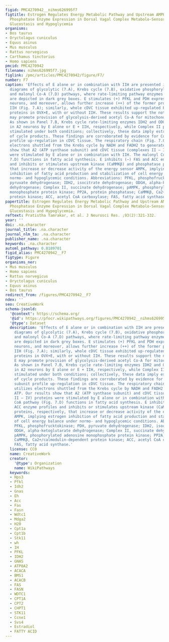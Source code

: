 ```yaml
---
figid: PMC4270942__nihms626995f7
figtitle: Estrogen Regulates Energy Metabolic Pathway and Upstream AMPK Kinase and
  Phosphatase Enzyme Expression in Dorsal Vagal Complex Metabolo-Sensory Neurons during
  Glucostasis and Hypoglycemia
organisms:
- Bos taurus
- Oryctolagus cuniculus
- Equus asinus
- Mus musculus
- Rattus norvegicus
- Carthamus tinctorius
- Homo sapiens
pmcid: PMC4270942
filename: nihms626995f7.jpg
figlink: /pmc/articles/PMC4270942/figure/F7/
number: F7
caption: 'Effects of E alone or in combination with IIH are presented in schematic
  diagrams of glycolytic (7.A), Krebs cycle (7.B), oxidative phosphorylation (7.C),
  and malonyl Co-A (7.D) pathways, where rate-limiting pathway enzymes investigated
  are depicted in dark grey boxes. E stimulates (+) PFKL and PDH expression in A2
  neurons, and moreover, allows further increase (++) of the former profile during
  IIH (Fig. 7.A); similarly, whole cDVC tissue exhibited up-regulated PDH subunit
  proteins in OVX+E, with or without IIH. These results support the notion that E
  may promote provision of glycolysis-derived acetyl Co-A for mitochondrial oxidation.
  As shown in Panel 7.B, Krebs cycle rate-limiting enzymes IDH2 and ODGH were enhanced
  in A2 neurons by E alone or E + IIH, respectively, while Complex II protein was
  stimulated under both conditions; collectively, these data imply estrogenic stimulation
  of cycle products. These findings are corroborated by evidence for Complex II subunit
  profile up-regulation in cDVC tissue. The respiratory chain (Fig. 7.C) utilizes
  electrons shuttled from the Krebs cycle by NADH and FADH2 to generate ATP. Our results
  show that A2 (ATP synthase subunit) and cDVC tissue (complexes II – IV) proteins
  were stimulated by E alone or in combination with IIH. The malonyl CoA pathway (Fig.
  7.D) functions in fatty acid synthesis. E inhibits (−) FAS and ACC enzyme profiles
  and inhibits or stimulates upstream kinase (CaMMKβ) and phosphatase proteins, respectively,
  that increase or decrease activity of the energy sensor AMPK, implying estrogen
  inhibition of fatty acid production and stabilization of cell energy balance under
  normo- and hypoglycemic conditions. Abbreviations: PFKL, phosphofrucktokinase; PDH,
  pyruvate dehydrogenase; IDH2, isocitrate dehydrogenase; ODGH, alpha-ketoglutarate
  dehydrogenase; Complex II, succinate dehydrogenase; pAMPK, phosphorylated adenosine
  monophosphate protein kinase; PP2A, protein phosphatase; CaMMKβ, Ca2+/calmodulin-dependent
  protein kinase; ACC, acetyl CoA carboxylase; FAS, fatty acid synthase.'
papertitle: Estrogen Regulates Energy Metabolic Pathway and Upstream AMPK Kinase and
  Phosphatase Enzyme Expression in Dorsal Vagal Complex Metabolo-Sensory Neurons during
  Glucostasis and Hypoglycemia.
reftext: Pratistha Tamrakar, et al. J Neurosci Res. ;93(2):321-332.
year: ''
doi: .na.character
journal_title: .na.character
journal_nlm_ta: .na.character
publisher_name: .na.character
keywords: .na.character
automl_pathway: 0.8189701
figid_alias: PMC4270942__F7
figtype: Figure
organisms_ner:
- Mus musculus
- Homo sapiens
- Rattus norvegicus
- Oryctolagus cuniculus
- Equus asinus
- Bos taurus
redirect_from: /figures/PMC4270942__F7
ndex: ''
seo: CreativeWork
schema-jsonld:
  '@context': https://schema.org/
  '@id': https://pfocr.wikipathways.org/figures/PMC4270942__nihms626995f7.html
  '@type': Dataset
  description: 'Effects of E alone or in combination with IIH are presented in schematic
    diagrams of glycolytic (7.A), Krebs cycle (7.B), oxidative phosphorylation (7.C),
    and malonyl Co-A (7.D) pathways, where rate-limiting pathway enzymes investigated
    are depicted in dark grey boxes. E stimulates (+) PFKL and PDH expression in A2
    neurons, and moreover, allows further increase (++) of the former profile during
    IIH (Fig. 7.A); similarly, whole cDVC tissue exhibited up-regulated PDH subunit
    proteins in OVX+E, with or without IIH. These results support the notion that
    E may promote provision of glycolysis-derived acetyl Co-A for mitochondrial oxidation.
    As shown in Panel 7.B, Krebs cycle rate-limiting enzymes IDH2 and ODGH were enhanced
    in A2 neurons by E alone or E + IIH, respectively, while Complex II protein was
    stimulated under both conditions; collectively, these data imply estrogenic stimulation
    of cycle products. These findings are corroborated by evidence for Complex II
    subunit profile up-regulation in cDVC tissue. The respiratory chain (Fig. 7.C)
    utilizes electrons shuttled from the Krebs cycle by NADH and FADH2 to generate
    ATP. Our results show that A2 (ATP synthase subunit) and cDVC tissue (complexes
    II – IV) proteins were stimulated by E alone or in combination with IIH. The malonyl
    CoA pathway (Fig. 7.D) functions in fatty acid synthesis. E inhibits (−) FAS and
    ACC enzyme profiles and inhibits or stimulates upstream kinase (CaMMKβ) and phosphatase
    proteins, respectively, that increase or decrease activity of the energy sensor
    AMPK, implying estrogen inhibition of fatty acid production and stabilization
    of cell energy balance under normo- and hypoglycemic conditions. Abbreviations:
    PFKL, phosphofrucktokinase; PDH, pyruvate dehydrogenase; IDH2, isocitrate dehydrogenase;
    ODGH, alpha-ketoglutarate dehydrogenase; Complex II, succinate dehydrogenase;
    pAMPK, phosphorylated adenosine monophosphate protein kinase; PP2A, protein phosphatase;
    CaMMKβ, Ca2+/calmodulin-dependent protein kinase; ACC, acetyl CoA carboxylase;
    FAS, fatty acid synthase.'
  license: CC0
  name: CreativeWork
  creator:
    '@type': Organization
    name: WikiPathways
  keywords:
  - Hps3
  - Pfkl
  - Idh2
  - Gnas
  - Eh
  - Acc
  - Fas
  - Fasn
  - Wdtc1
  - Mdga2
  - H20
  - Cpt1a
  - Cpt1b
  - Stk11
  - wh
  - IH
  - PFKL
  - IDH2
  - GNAS
  - ATP8A2
  - ACACA
  - BMS1
  - ACACB
  - FAS
  - FASN
  - WDTC1
  - CPT1A
  - CPT2
  - CHPT1
  - STK11
  - Ccne1
  - Svs4
  - Estradiol
  - FATTY ACID
---
```

